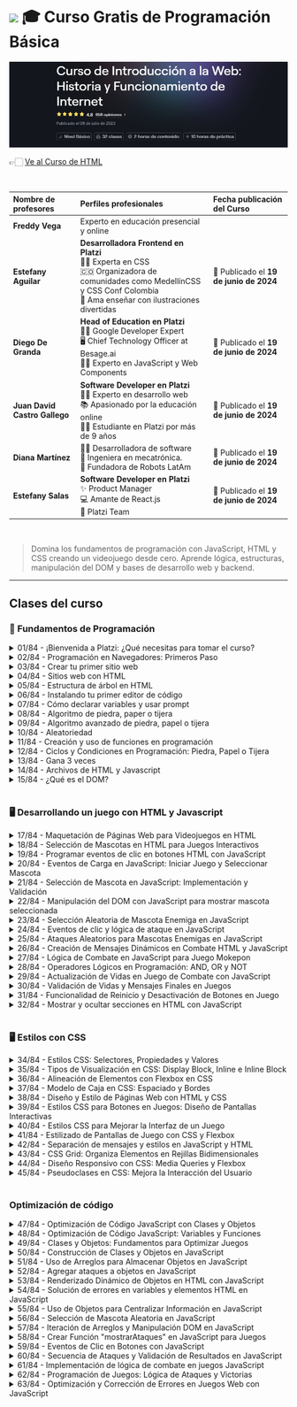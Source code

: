 
# <img width="32px" src="https://static.platzi.com/media/achievements/badge-piezas-programacion-basica-ede320eb-b1a9-4f1c-8b61-dd0502bbe4d3.png"/> 🎓 Curso Gratis de Programación Básica

<img src="./banners-cursos/curso01.jpg"/>

  <br/>

  👉🏻 [Ve al Curso de HTML](https://platzi.com/cursos/programacion-basica)
  
  <br/>

  | Nombre de profesores | Perfiles profesionales | Fecha publicación del Curso |
  | :--- | :--- | :--- |
  | **Freddy Vega** | Experto en educación presencial y online |
  | **Estefany Aguilar** | **Desarrolladora Frontend en Platzi** <br/> 👩‍💻 Experta en CSS <br/> 🇨🇴 Organizadora de comunidades como MedellínCSS y CSS Conf Colombia <br/> 🎨 Ama enseñar con ilustraciones divertidas | 📅 Publicado el **19 de junio de 2024** |
  | **Diego De Granda** | **Head of Education en Platzi** <br/> 👨‍🏫 Google Developer Expert <br/> 🖥️ Chief Technology Officer at Besage.ai <br/> 👨‍💻 Experto en JavaScript y Web Components | 📅 Publicado el **19 de junio de 2024** |
  | **Juan David Castro Gallego** | **Software Developer en Platzi** <br/> 👨‍💻 Experto en desarrollo web <br/> 📚 Apasionado por la educación online <br/> 👨‍🎓 Estudiante en Platzi por más de 9 años | 📅 Publicado el **19 de junio de 2024** |
  | **Diana Martínez** | 👩‍💻 Desarrolladora de software <br/> 🔧 Ingeniera en mecatrónica. <br/> 🤖 Fundadora de Robots LatAm | 📅 Publicado el **19 de junio de 2024** |
  | **Estefany Salas** | **Software Developer en Platzi** <br/> ✨ Product Manager <br/> 💻 Amante de React.js <br/> 💚 Platzi Team | 📅 Publicado el **19 de junio de 2024** |
  <br/>


> Domina los fundamentos de programación con JavaScript, HTML y CSS creando un videojuego desde cero. Aprende lógica, estructuras, manipulación del DOM y bases de desarrollo web y backend.

---

## Clases del curso

### 🗿 Fundamentos de Programación
<details>
  <summary>01/84 - ¡Bienvenida a Platzi: ¿Qué necesitas para tomar el curso?</summary>
  <br/>
</details>

<details>
  <summary>02/84 - Programación en Navegadores: Primeros Paso</summary>
  <br/>
</details>

<details>
  <summary>03/84 - Crear tu primer sitio web</summary>
  <br/>
</details>

<details>
  <summary>04/84 - Sitios web con HTML</summary>
  <br/>
</details>

<details>
  <summary>05/84 - Estructura de árbol en HTML</summary>
  <br/>
</details>

<details>
  <summary>06/84 - Instalando tu primer editor de código</summary>
  <br/>
</details>

<details>
  <summary>07/84 - Cómo declarar variables y usar prompt</summary>
  <br/>
</details>

<details>
  <summary>08/84 - Algoritmo de piedra, paper o tijera</summary>
  <br/>
</details>

<details>
  <summary>09/84 - Algoritmo avanzado de piedra, papel o tijera</summary>
  <br/>
</details>

<details>
  <summary>10/84 - Aleatoriedad</summary>
  <br/>
</details>

<details>
  <summary>11/84 - Creación y uso de funciones en programación</summary>
  <br/>
</details>

<details>
  <summary>12/84 - Ciclos y Condiciones en Programación: Piedra, Papel o Tijera</summary>
  <br/>
</details>

<details>
  <summary>13/84 - Gana 3 veces</summary>
  <br/>
</details>

<details>
  <summary>14/84 - Archivos de HTML y Javascript</summary>
  <br/>
</details>

<details>
  <summary>15/84 - ¿Qué es el DOM?</summary>
  <br/>
</details>
<br/>

### 🖥️ Desarrollando un juego con HTML y Javascript
<details>
  <summary>17/84 - Maquetación de Páginas Web para Videojuegos en HTML</summary>
  <br/>
</details>

<details>
  <summary>18/84 - Selección de Mascotas en HTML para Juegos Interactivos</summary>
  <br/>
</details>

<details>
  <summary>19/84 - Programar eventos de clic en botones HTML con JavaScript</summary>
  <br/>
</details>

<details>
  <summary>20/84 - Eventos de Carga en JavaScript: Iniciar Juego y Seleccionar Mascota</summary>
  <br/>
</details>

<details>
  <summary>21/84 - Selección de Mascota en JavaScript: Implementación y Validación</summary>
  <br/>
</details>

<details>
  <summary>22/84 - Manipulación del DOM con JavaScript para mostrar mascota seleccionada</summary>
  <br/>
</details>

<details>
  <summary>23/84 - Selección Aleatoria de Mascota Enemiga en JavaScript</summary>
  <br/>
</details>

<details>
  <summary>24/84 - Eventos de clic y lógica de ataque en JavaScript</summary>
  <br/>
</details>

<details>
  <summary>25/84 - Ataques Aleatorios para Mascotas Enemigas en JavaScript</summary>
  <br/>
</details>

<details>
  <summary>26/84 - Creación de Mensajes Dinámicos en Combate HTML y JavaScript</summary>
  <br/>
</details>

<details>
  <summary>27/84 - Lógica de Combate en JavaScript para Juego Mokepon</summary>
  <br/>
</details>

<details>
  <summary>28/84 - Operadores Lógicos en Programación: AND, OR y NOT</summary>
  <br/>
</details>

<details>
  <summary>29/84 - Actualización de Vidas en Juego de Combate con JavaScript</summary>
  <br/>
</details>

<details>
  <summary>30/84 - Validación de Vidas y Mensajes Finales en Juegos</summary>
  <br/>
</details>

<details>
  <summary>31/84 - Funcionalidad de Reinicio y Desactivación de Botones en Juego</summary>
  <br/>
</details>

<details>
  <summary>32/84 - Mostrar y ocultar secciones en HTML con JavaScript</summary>
  <br/>
</details>
<br/>

### 🖥️ Estilos con CSS
<details>
  <summary>34/84 - Estilos CSS: Selectores, Propiedades y Valores</summary>
  <br/>
</details>

<details>
  <summary>35/84 - Tipos de Visualización en CSS: Display Block, Inline e Inline Block</summary>
  <br/>
</details>

<details>
  <summary>36/84 - Alineación de Elementos con Flexbox en CSS</summary>
  <br/>
</details>

<details>
  <summary>37/84 - Modelo de Caja en CSS: Espaciado y Bordes</summary>
  <br/>
</details>

<details>
  <summary>38/84 - Diseño y Estilo de Páginas Web con HTML y CSS</summary>
  <br/>
</details>

<details>
  <summary>39/84 - Estilos CSS para Botones en Juegos: Diseño de Pantallas Interactivas</summary>
  <br/>
</details>

<details>
  <summary>40/84 - Estilos CSS para Mejorar la Interfaz de un Juego</summary>
  <br/>
</details>

<details>
  <summary>41/84 - Estilizado de Pantallas de Juego con CSS y Flexbox</summary>
  <br/>
</details>

<details>
  <summary>42/84 - Separación de mensajes y estilos en JavaScript y HTML</summary>
  <br/>
</details>

<details>
  <summary>43/84 - CSS Grid: Organiza Elementos en Rejillas Bidimensionales</summary>
  <br/>
</details>

<details>
  <summary>44/84 - Diseño Responsivo con CSS: Media Queries y Flexbox</summary>
  <br/>
</details>

<details>
  <summary>45/84 - Pseudoclases en CSS: Mejora la Interacción del Usuario</summary>
  <br/>
</details>
<br/>

### Optimización de código
<details>
  <summary>47/84 - Optimización de Código JavaScript con Clases y Objetos</summary>
  <br/>
</details>

<details>
  <summary>48/84 - Optimización de Código JavaScript: Variables y Funciones</summary>
  <br/>
</details>

<details>
  <summary>49/84 - Clases y Objetos: Fundamentos para Optimizar Juegos</summary>
  <br/>
</details>

<details>
  <summary>50/84 - Construcción de Clases y Objetos en JavaScript</summary>
  <br/>
</details>

<details>
  <summary>51/84 - Uso de Arreglos para Almacenar Objetos en JavaScript</summary>
  <br/>
</details>

<details>
  <summary>52/84 - Agregar ataques a objetos en JavaScript</summary>
  <br/>
</details>

<details>
  <summary>53/84 - Renderizado Dinámico de Objetos en HTML con JavaScript</summary>
  <br/>
</details>

<details>
  <summary>54/84 - Solución de errores en variables y elementos HTML en JavaScript</summary>
  <br/>
</details>

<details>
  <summary>55/84 - Uso de Objetos para Centralizar Información en JavaScript</summary>
  <br/>
</details>

<details>
  <summary>56/84 - Selección de Mascota Aleatoria en JavaScript</summary>
  <br/>
</details>

<details>
  <summary>57/84 - Iteración de Arreglos y Manipulación DOM en JavaScript</summary>
  <br/>
</details>

<details>
  <summary>58/84 - Crear Función "mostrarAtaques" en JavaScript para Juegos</summary>
  <br/>
</details>

<details>
  <summary>59/84 - Eventos de Clic en Botones con JavaScript</summary>
  <br/>
</details>

<details>
  <summary>60/84 - Secuencia de Ataques y Validación de Resultados en JavaScript</summary>
  <br/>
</details>

<details>
  <summary>61/84 - Implementación de lógica de combate en juegos JavaScript</summary>
  <br/>
</details>

<details>
  <summary>62/84 - Programación de Juegos: Lógica de Ataques y Victorias</summary>
  <br/>
</details>

<details>
  <summary>63/84 - Optimización y Corrección de Errores en Juegos Web con JavaScript</summary>
  <br/>
</details>